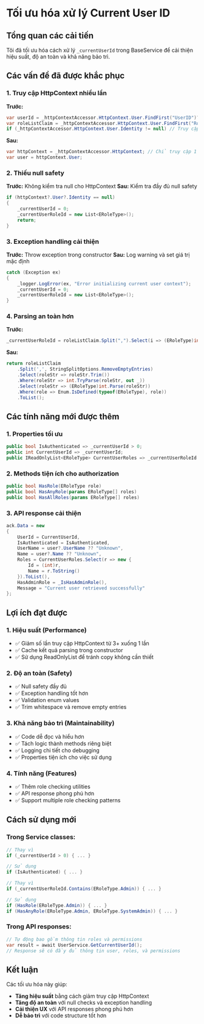 # Tối ưu hóa xử lý Current User ID

## Tổng quan các cải tiến

Tôi đã tối ưu hóa cách xử lý `_currentUserId` trong BaseService để cải thiện hiệu suất, độ an toàn và khả năng bảo trì.

## Các vấn đề đã được khắc phục

### 1. **Truy cập HttpContext nhiều lần**
**Trước:**
```csharp
var userId = _httpContextAccessor.HttpContext.User.FindFirst("UserID")?.Value;
var roleListClaim = _httpContextAccessor.HttpContext.User.FindFirst("RoleIds")?.Value;
if (_httpContextAccessor.HttpContext.User.Identity != null) // Truy cập lần 3
```

**Sau:**
```csharp
var httpContext = _httpContextAccessor.HttpContext; // Chỉ truy cập 1 lần
var user = httpContext.User;
```

### 2. **Thiếu null safety**
**Trước:** Không kiểm tra null cho HttpContext
**Sau:** Kiểm tra đầy đủ null safety
```csharp
if (httpContext?.User?.Identity == null)
{
    _currentUserId = 0;
    _currentUserRoleId = new List<ERoleType>();
    return;
}
```

### 3. **Exception handling cải thiện**
**Trước:** Throw exception trong constructor
**Sau:** Log warning và set giá trị mặc định
```csharp
catch (Exception ex)
{
    _logger.LogError(ex, "Error initializing current user context");
    _currentUserId = 0;
    _currentUserRoleId = new List<ERoleType>();
}
```

### 4. **Parsing an toàn hơn**
**Trước:**
```csharp
_currentUserRoleId = roleListClaim.Split(",").Select(i => (ERoleType)int.Parse(i)).ToList();
```

**Sau:**
```csharp
return roleListClaim
    .Split(',', StringSplitOptions.RemoveEmptyEntries)
    .Select(roleStr => roleStr.Trim())
    .Where(roleStr => int.TryParse(roleStr, out _))
    .Select(roleStr => (ERoleType)int.Parse(roleStr))
    .Where(role => Enum.IsDefined(typeof(ERoleType), role))
    .ToList();
```

## Các tính năng mới được thêm

### 1. **Properties tối ưu**
```csharp
public bool IsAuthenticated => _currentUserId > 0;
public int CurrentUserId => _currentUserId;
public IReadOnlyList<ERoleType> CurrentUserRoles => _currentUserRoleId.AsReadOnly();
```

### 2. **Methods tiện ích cho authorization**
```csharp
public bool HasRole(ERoleType role)
public bool HasAnyRole(params ERoleType[] roles)
public bool HasAllRoles(params ERoleType[] roles)
```

### 3. **API response cải thiện**
```csharp
ack.Data = new
{
    UserId = CurrentUserId,
    IsAuthenticated = IsAuthenticated,
    UserName = user?.UserName ?? "Unknown",
    Name = user?.Name ?? "Unknown",
    Roles = CurrentUserRoles.Select(r => new { 
        Id = (int)r, 
        Name = r.ToString() 
    }).ToList(),
    HasAdminRole = _IsHasAdminRole(),
    Message = "Current user retrieved successfully"
};
```

## Lợi ích đạt được

### 1. **Hiệu suất (Performance)**
- ✅ Giảm số lần truy cập HttpContext từ 3+ xuống 1 lần
- ✅ Cache kết quả parsing trong constructor
- ✅ Sử dụng ReadOnlyList để tránh copy không cần thiết

### 2. **Độ an toàn (Safety)**
- ✅ Null safety đầy đủ
- ✅ Exception handling tốt hơn
- ✅ Validation enum values
- ✅ Trim whitespace và remove empty entries

### 3. **Khả năng bảo trì (Maintainability)**
- ✅ Code dễ đọc và hiểu hơn
- ✅ Tách logic thành methods riêng biệt
- ✅ Logging chi tiết cho debugging
- ✅ Properties tiện ích cho việc sử dụng

### 4. **Tính năng (Features)**
- ✅ Thêm role checking utilities
- ✅ API response phong phú hơn
- ✅ Support multiple role checking patterns

## Cách sử dụng mới

### Trong Service classes:
```csharp
// Thay vì
if (_currentUserId > 0) { ... }

// Sử dụng
if (IsAuthenticated) { ... }

// Thay vì
if (_currentUserRoleId.Contains(ERoleType.Admin)) { ... }

// Sử dụng
if (HasRole(ERoleType.Admin)) { ... }
if (HasAnyRole(ERoleType.Admin, ERoleType.SystemAdmin)) { ... }
```

### Trong API responses:
```csharp
// Tự động bao gồm thông tin roles và permissions
var result = await UserService.GetCurrentUserId();
// Response sẽ có đầy đủ thông tin user, roles, và permissions
```

## Kết luận

Các tối ưu hóa này giúp:
- **Tăng hiệu suất** bằng cách giảm truy cập HttpContext
- **Tăng độ an toàn** với null checks và exception handling
- **Cải thiện UX** với API responses phong phú hơn
- **Dễ bảo trì** với code structure tốt hơn
